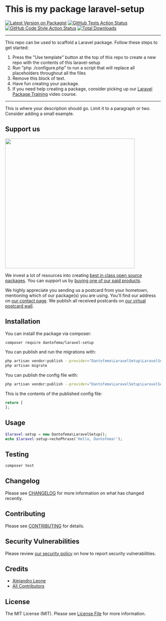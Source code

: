 # This is my package laravel-setup

[![Latest Version on Packagist](https://img.shields.io/packagist/v/dantofema/laravel-setup.svg?style=flat-square)](https://packagist.org/packages/dantofema/laravel-setup)
[![GitHub Tests Action Status](https://img.shields.io/github/workflow/status/dantofema/laravel-setup/run-tests?label=tests)](https://github.com/dantofema/laravel-setup/actions?query=workflow%3Arun-tests+branch%3Amain)
[![GitHub Code Style Action Status](https://img.shields.io/github/workflow/status/dantofema/laravel-setup/Check%20&%20fix%20styling?label=code%20style)](https://github.com/dantofema/laravel-setup/actions?query=workflow%3A"Check+%26+fix+styling"+branch%3Amain)
[![Total Downloads](https://img.shields.io/packagist/dt/dantofema/laravel-setup.svg?style=flat-square)](https://packagist.org/packages/dantofema/laravel-setup)

---
This repo can be used to scaffold a Laravel package. Follow these steps to get started:

1. Press the "Use template" button at the top of this repo to create a new repo with the contents of this laravel-setup
2. Run "php ./configure.php" to run a script that will replace all placeholders throughout all the files
3. Remove this block of text.
4. Have fun creating your package.
5. If you need help creating a package, consider picking up our <a href="https://laravelpackage.training">Laravel Package Training</a> video course.
---

This is where your description should go. Limit it to a paragraph or two. Consider adding a small example.

## Support us

[<img src="https://github-ads.s3.eu-central-1.amazonaws.com/laravel-setup.jpg?t=1" width="419px" />](https://spatie.be/github-ad-click/laravel-setup)

We invest a lot of resources into creating [best in class open source packages](https://spatie.be/open-source). You can support us by [buying one of our paid products](https://spatie.be/open-source/support-us).

We highly appreciate you sending us a postcard from your hometown, mentioning which of our package(s) you are using. You'll find our address on [our contact page](https://spatie.be/about-us). We publish all received postcards on [our virtual postcard wall](https://spatie.be/open-source/postcards).

## Installation

You can install the package via composer:

```bash
composer require dantofema/laravel-setup
```

You can publish and run the migrations with:

```bash
php artisan vendor:publish --provider="Dantofema\LaravelSetup\LaravelSetupServiceProvider" --tag="laravel-setup-migrations"
php artisan migrate
```

You can publish the config file with:
```bash
php artisan vendor:publish --provider="Dantofema\LaravelSetup\LaravelSetupServiceProvider" --tag="laravel-setup-config"
```

This is the contents of the published config file:

```php
return [
];
```

## Usage

```php
$laravel-setup = new Dantofema\LaravelSetup();
echo $laravel-setup->echoPhrase('Hello, Dantofema!');
```

## Testing

```bash
composer test
```

## Changelog

Please see [CHANGELOG](CHANGELOG.md) for more information on what has changed recently.

## Contributing

Please see [CONTRIBUTING](.github/CONTRIBUTING.md) for details.

## Security Vulnerabilities

Please review [our security policy](../../security/policy) on how to report security vulnerabilities.

## Credits

- [Alejandro Leone](https://github.com/dantofema)
- [All Contributors](../../contributors)

## License

The MIT License (MIT). Please see [License File](LICENSE.md) for more information.
